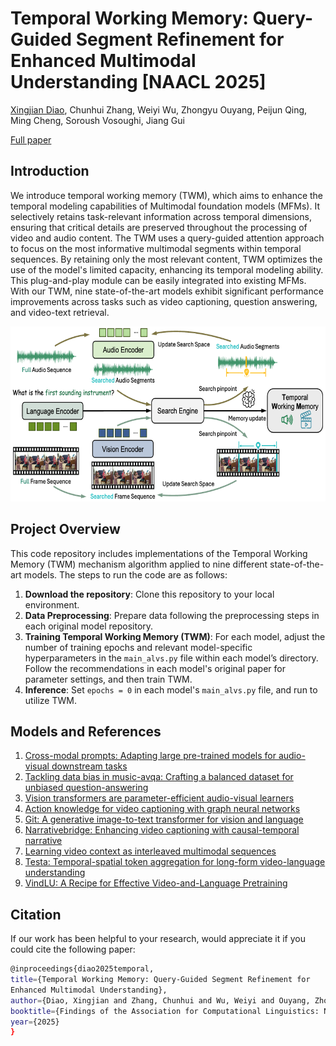 # Temporal Working Memory: Query-Guided Segment Refinement for Enhanced Multimodal Understanding [NAACL 2025]

[Xingjian Diao](https://xid32.github.io/), Chunhui Zhang, Weiyi Wu, Zhongyu Ouyang, Peijun Qing, Ming Cheng, Soroush Vosoughi, Jiang Gui

[Full paper](https://xid32.github.io/images/publications/Temporal_Working_Memory.pdf)

## Introduction
We introduce temporal working memory (TWM), which aims to enhance the temporal modeling capabilities of Multimodal foundation models (MFMs). It selectively retains task-relevant information across temporal dimensions, ensuring that critical details are preserved throughout the processing of video and audio content. The TWM uses a query-guided attention approach to focus on the most informative multimodal segments within temporal sequences. By retaining only the most relevant content, TWM optimizes the use of the model's limited capacity, enhancing its temporal modeling ability. This plug-and-play module can be easily integrated into existing MFMs. With our TWM, nine state-of-the-art models exhibit significant performance improvements across tasks such as video captioning, question answering, and video-text retrieval.

<p align="center">
<img src="/figs/TMW_pipeline.png" alt="Pipeline Figure" width="700" height="280">
</p>

## Project Overview

This code repository includes implementations of the Temporal Working Memory (TWM) mechanism algorithm applied to nine different state-of-the-art models. The steps to run the code are as follows:

1. **Download the repository**: Clone this repository to your local environment.
2. **Data Preprocessing**: Prepare data following the preprocessing steps in each original model repository.
3. **Training Temporal Working Memory (TWM)**: For each model, adjust the number of training epochs and relevant model-specific hyperparameters in the `main_alvs.py` file within each model’s directory. Follow the recommendations in each model's original paper for parameter settings, and then train TWM.
4. **Inference**: Set `epochs = 0` in each model's `main_alvs.py` file, and run to utilize TWM.

## Models and References
1. [Cross-modal prompts: Adapting large pre-trained models for audio-visual downstream tasks](https://proceedings.neurips.cc/paper_files/paper/2023/file/af01716e08073368a7c8a62be46dba17-Paper-Conference.pdf)
2. [Tackling data bias in music-avqa: Crafting a balanced dataset for unbiased question-answering](https://openaccess.thecvf.com/content/WACV2024/papers/Liu_Tackling_Data_Bias_in_MUSIC-AVQA_Crafting_a_Balanced_Dataset_for_WACV_2024_paper.pdf)
3. [Vision transformers are parameter-efficient audio-visual learners](https://openaccess.thecvf.com/content/CVPR2023/papers/Lin_Vision_Transformers_Are_Parameter-Efficient_Audio-Visual_Learners_CVPR_2023_paper.pdf)
4. [Action knowledge for video captioning with graph neural networks](https://www.sciencedirect.com/science/article/pii/S1319157823000666)
5. [Git: A generative image-to-text transformer for vision and language](https://arxiv.org/abs/2205.14100)
6. [Narrativebridge: Enhancing video captioning with causal-temporal narrative](https://arxiv.org/abs/2406.06499)
7. [Learning video context as interleaved multimodal sequences](https://arxiv.org/abs/2407.21757)
8. [Testa: Temporal-spatial token aggregation for long-form video-language understanding](https://arxiv.org/abs/2310.19060)
9. [VindLU: A Recipe for Effective Video-and-Language Pretraining](https://arxiv.org/abs/2212.05051)

## Citation
If our work has been helpful to your research, would appreciate it if you could cite the following paper:

```bash
@inproceedings{diao2025temporal,
title={Temporal Working Memory: Query-Guided Segment Refinement for
Enhanced Multimodal Understanding},
author={Diao, Xingjian and Zhang, Chunhui and Wu, Weiyi and Ouyang, Zhongyu and Qing, Peijun and Cheng, Ming and Vosoughi, Soroush and Gui, Jiang},
booktitle={Findings of the Association for Computational Linguistics: NAACL 2025},
year={2025}
}
```

